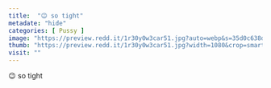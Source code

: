 ```yaml
---
title:  "😉 so tight"
metadate: "hide"
categories: [ Pussy ]
image: "https://preview.redd.it/1r30y0w3car51.jpg?auto=webp&s=35d0c638d87c1cf1997aa69eca5d2824901778a2"
thumb: "https://preview.redd.it/1r30y0w3car51.jpg?width=1080&crop=smart&auto=webp&s=d5c666258048e892fcb015b1049c600e95532358"
visit: ""
---
```

😉 so tight
